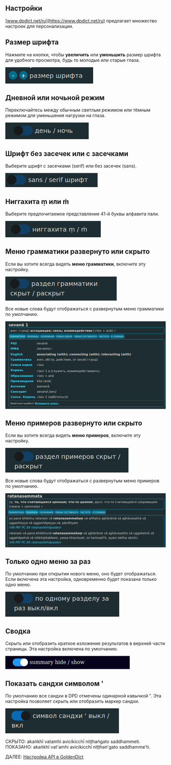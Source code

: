 ## Настройки

[www.dpdict.net/ru](https://www.dpdict.net/ru) предлагает множество настроек для персонализации.

## Размер шрифта

Нажмите на кнопки, чтобы **увеличить** или **уменьшить** размер шрифта для удобного просмотра, будь то молодые или старые глаза. 

![font size](../pics/dpdict.net/dpdict_settings_font_size.png)

## Дневной или ночьной режим

Переключайтесь между обычным светлым режимом или тёмным режимом для уменьшения нагрузки на глаза.

![light dark mode](../pics/dpdict.net/dpdict_settings_light_dark_mode.png)

## Шрифт без засечек или с засечками

Выберите шрифт с засечками (serif) или без засечек (sans).

![alt text](../pics/dpdict.net/dpdict_settings_sans_serif.png)

## Ниггахита ṃ или ṁ

Выберите предпочитаемое представление 41-й буквы алфавита пали.

![niggahita](../pics/dpdict.net/dpdict_settings_niggahita.png)

## Меню грамматики развернуто или скрыто

Если вы хотите всегда видеть **меню грамматики**, включите эту настройку.

![grammar open closed](../pics/dpdict.net/dpdict_settings_grammar_open.png)

Все новые слова будут отображаться с развернутым меню грамматики по умолчанию.

![grammar button open](../pics/dpdict.net/dpdict_settings_grammar_button_open.png)

## Меню примеров развернуто или скрыто

Если вы хотите всегда видеть **меню примеров**, включите эту настройку.

![example button open closed](../pics/dpdict.net/dpdict_settings_example_closed_open.png)

Все новые слова будут отображаться с развернутым меню примеров по умолчанию.

![example button open](../pics/dpdict.net/dpdict_settings_examples_open.png)

## Только одно меню за раз

По умолчанию при открытии нового меню, оно будет отображаться. Если включена эта настройка, одновременно будет показана только одно меню.

![alt text](../pics/dpdict.net/dpdict_settings_one_button_at_a_time.png)

## Сводка

Скрыть или отобразить краткое изложение результатов в верхней части страницы. Эта настройка включена по умолчанию. 

![summary](../pics/dpdict.net/dpdict_settings_summary_show.png)

## Показать сандхи символом '

По умолчанию все сандхи в DPD отмечены одинарной кавычкой **'**. Эта настройка позволяет скрыть или отобразить маркер сандхи.

![sandhi hide show](../pics/dpdict.net/dpdict_settings_sandhi_hide_show.png)

СКРЫТО: akaṅkhī vatamhi avicikicchī niṭṭhaṅgato saddhammeti.\
ПОКАЗАНО: akaṅkhī vat'amhi avicikicchī niṭṭhaṅ'gato saddhamme'ti.

ДАЛЕЕ: [Настройка API в GoldenDict](dpdict_api_gd.md)

